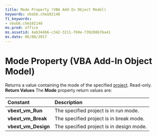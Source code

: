 ```yaml
---
title: Mode Property (VBA Add-In Object Model)
keywords: vbob6.chm102148
f1_keywords:
- vbob6.chm102148
ms.prod: office
ms.assetid: 4ab344b6-c342-3211-769e-739208b76a41
ms.date: 06/08/2017
---
```



# Mode Property (VBA Add-In Object Model)



Returns a value containing the mode of the specified [project](../../Glossary/vbe-glossary.md). Read-only.
 **Return Values**
The  **Mode** property return values are:


|**Constant**|**Description**|
|:-----|:-----|
|**vbext_vm_Run**|The specified project is in run mode.|
|**vbext_vm_Break**|The specified project is in break mode.|
|**vbext_vm_Design**|The specified project is in design mode.|

